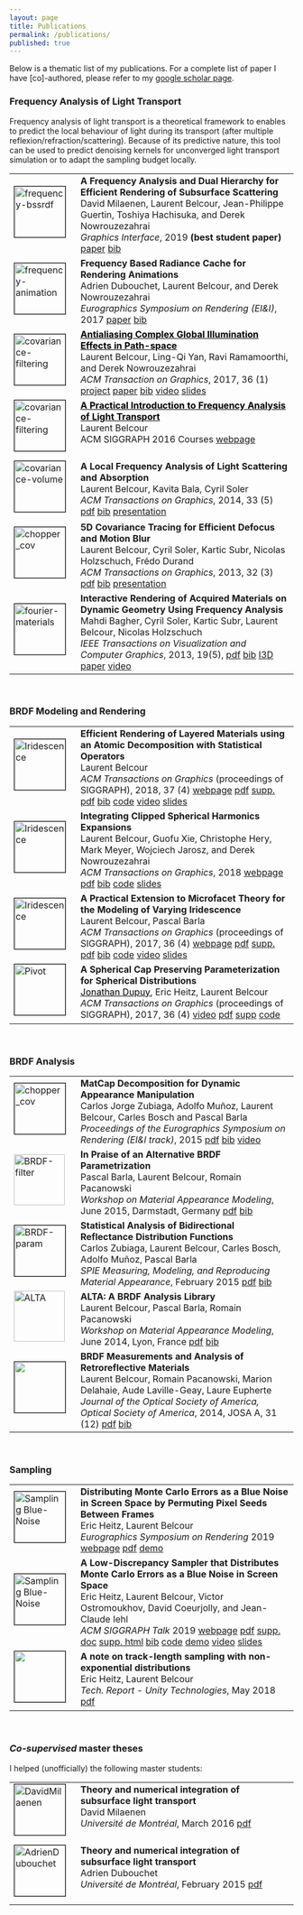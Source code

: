 ```yaml
---
layout: page
title: Publications
permalink: /publications/
published: true
---
```


Below is a thematic list of my publications. For a complete list of paper I
have [co]-authored, please refer to my [google scholar
page](https://scholar.google.fr/citations?hl=fr&user=W0RoUdYAAAAJ&view_op=list_works&sortby=pubdate).


### Frequency Analysis of Light Transport

Frequency analysis of light transport is a theoretical framework to enables to
predict the local behaviour of light during its transport (after multiple
reflexion/refraction/scattering). Because of its predictive nature, this tool
can be used to predict denoising kernels for unconverged light transport
simulation or to adapt the sampling budget locally.

<table>
<tr>
  <td><img src="{{ site.url | append: site.baseurl }}/data/images/thumbnail_FreqBssrdf.png" alt="frequency-bssrdf" width="90" height="90" style="margin-bottom:10px;margin-right:10px;border:0.7px solid black;"/></td>
  <td style="vertical-align:top;"><b>A Frequency Analysis and Dual Hierarchy for Efficient Rendering of Subsurface Scattering</b> <br />
      David Milaenen, Laurent Belcour, Jean-Philippe Guertin, Toshiya Hachisuka, and Derek Nowrouzezahrai <br />
      <em>Graphics Interface</em>, 2019 <strong>(best student paper)</strong> <a href="https://hal.archives-ouvertes.fr/hal-02168021/document">paper</a> <a href="https://hal.archives-ouvertes.fr/hal-02168021/bibtex">bib</a>
      <!--<a href="todo">paper</a> <a href="todo">bib</a>-->
  </td>
</tr>
<tr>
  <td><img src="{{ site.url | append: site.baseurl }}/data/images/thumbnail_FreqAnimation.png" alt="frequency-animation" alt="freq-anim" width="90" height="90" style="margin-bottom:10px;margin-right:10px;border:0.7px solid black;"/></td>
  <td style="vertical-align:top;"><b>Frequency Based Radiance Cache for Rendering Animations</b> <br />
      Adrien Dubouchet, Laurent Belcour, and Derek Nowrouzezahrai <br />
      <em>Eurographics Symposium on Rendering (EI&amp;I)</em>, 2017 <a href="https://hal.archives-ouvertes.fr/hal-01542616/document">paper</a> <a href="https://hal.archives-ouvertes.fr/hal-01542616/bibtex">bib</a>
      <!--<a href="todo">paper</a> <a href="todo">bib</a>-->
  </td>
</tr>
<tr>
  <td><a href="{{ site.url | append: site.baseurl }}/research/2015/12/09/covariance-filtering.html"><img src="{{ site.url | append: site.baseurl }}/data/images/thumbnail_CovFiltering.png" alt="covariance-filtering" alt="snail_cov" width="90" height="90" style="margin-bottom:10px;margin-right:10px;border:0.7px solid black;"/></a></td>
  <td style="vertical-align:top;"><b><a style="color:black;" href="{{ site.url | append: site.baseurl }}/research/2015/12/09/covariance-filtering.html">Antialiasing Complex Global Illumination Effects in Path-space</a></b> <br />
      Laurent Belcour, Ling-Qi Yan, Ravi Ramamoorthi, and Derek Nowrouzezahrai <br />
      <em>ACM Transaction on Graphics</em>, 2017, 36 (1)
      <a href="{{ site.url | append: site.baseurl }}/research/2015/12/09/covariance-filtering.html">project</a> <a href="https://hal.inria.fr/hal-01200710/document">paper</a> <a href="https://hal.inria.fr/hal-01200710/bibtex">bib</a> <a href="https://www.youtube.com/watch?v=lgldxBcuIj0">video</a> <a href="{{ site.url | append: site.baseurl }}/slides/2017-covariance-filtering/slides.html">slides</a>
  </td>
</tr>
<tr>
  <td><a href="{{ site.url | append: site.baseurl }}/siggraph-2016-course.html"><img src="{{ site.url | append: site.baseurl }}/data/images/thumbnail_Course2016.png" alt="covariance-filtering" alt="snail_cov" width="90" height="90" style="margin-bottom:10px;margin-right:10px;border:0.7px solid black;"/></a></td>
  <td style="vertical-align:top;"><b><a style="color:black;" href="{{ site.url | append: site.baseurl }}/research/2015/12/09/covariance-filtering.html">A Practical Introduction to Frequency Analysis of Light Transport</a></b> <br />
      Laurent Belcour<br />
      ACM SIGGRAPH 2016 Courses
      <a href="{{ site.url | append: site.baseurl }}/siggraph-2016-course.html">webpage</a>
  </td>
</tr>
<tr>
  <td><img src="{{ site.url | append: site.baseurl }}/data/images/thumbnail_CovVolume.png" alt="covariance-volume" width="90" height="90" style="margin-bottom:10px;margin-right:10px;border:0.7px solid black;"/></td>
  <td style="vertical-align:top;"><b>A Local Frequency Analysis of Light Scattering and Absorption</b> <br />
      Laurent Belcour, Kavita Bala, Cyril Soler <br />
      <em>ACM Transactions on Graphics</em>, 2014, 33 (5)
      <a href="https://hal.archives-ouvertes.fr/hal-00957242/document">pdf</a> <a href="https://hal.archives-ouvertes.fr/hal-00957242/bibtex">bib</a> <a href="https://hal.archives-ouvertes.fr/hal-00957242/file/CovVolumes.pdf">presentation</a>
  </td>
</tr>
<tr>
  <td><img src="{{ site.url | append: site.baseurl }}/data/images/thumbnail_CovTracing.png" alt="chopper_cov" width="90" height="90" style="margin-bottom:10px;margin-right:10px;border:0.7px solid black;" /></td>
  <td style="vertical-align:top;"><b>5D Covariance Tracing for Efficient Defocus and Motion Blur</b> <br />
      Laurent Belcour, Cyril Soler, Kartic Subr, Nicolas Holzschuch, Frédo Durand <br />
      <em>ACM Transactions on Graphics</em>, 2013, 32 (3)
      <a href="https://hal.archives-ouvertes.fr/hal-00814164/document">pdf</a> <a href="https://hal.archives-ouvertes.fr/hal-00814164v1/bibtex">bib</a> <a href="https://hal.inria.fr/hal-00814164/file/Sig13CovTr.pdf">presentation</a>
  </td>
</tr>
<tr>
  <td><img src="{{ site.url | append: site.baseurl }}/data/images/thumbnail_BwdBuffer.png" alt="fourier-materials" width="90" height="90" style="margin-bottom:10px;margin-right:10px;border:0.7px solid black;"/></td>
  <td style="vertical-align:top;"><b>Interactive Rendering of Acquired Materials on Dynamic Geometry Using Frequency Analysis</b> <br />
      Mahdi Bagher, Cyril Soler, Kartic Subr, Laurent Belcour, Nicolas Holzschuch<br />
      <em>IEEE Transactions on Visualization and Computer Graphics</em>, 2013, 19(5),
      <a href="https://hal.archives-ouvertes.fr/hal-00814104v1/document">pdf</a> <a href="https://hal.archives-ouvertes.fr/hal-00814104v1/bibtex">bib</a> <a href="https://hal.archives-ouvertes.fr/hal-00652066v4">I3D paper</a> <a href="https://hal.archives-ouvertes.fr/hal-00652066v4/file/Final_Video-11-Apr-2012_QT_5Mbps.mov">video</a>
  </td>
</tr>
</table>
<br />


### BRDF Modeling and Rendering

<table>
<tr>
  <td><a href="{{ site.url | append: site.baseurl }}/research/2018/05/05/brdf-realtime-layered.html"><img src="{{ site.url | append: site.baseurl }}/data/images/thumbnail_Layered.png" alt="Iridescence" width="90" height="90" style="margin-bottom:10px;margin-right:10px;border:0.7px solid black;" /></a></td>
  <td style="vertical-align:top;"><b>Efficient Rendering of Layered Materials using an Atomic Decomposition with Statistical Operators</b> <br />
      Laurent Belcour<br />
      <em>ACM Transactions on Graphics</em> (proceedings of SIGGRAPH), 2018, 37 (4)
      <a href="{{ site.url | append: site.baseurl }}/research/2018/05/05/brdf-realtime-layered.html">webpage</a>
      <a href="https://hal.archives-ouvertes.fr/hal-01785457/document">pdf</a>
      <a href="https://hal.archives-ouvertes.fr/hal-01785457v2/file/suppl.pdf">supp. pdf</a>
      <a href="https://hal.archives-ouvertes.fr/hal-01785457/bibtex">bib</a>
      <a href="https://hal.archives-ouvertes.fr/hal-01785457v2/file/suppl.zip">code</a>
      <a href="https://youtu.be/wM5E-NJtaug">video</a>
      <a href="https://belcour.github.io/blog/slides/2018-brdf-realtime-layered/slides.html">slides</a>
  </td>
</tr>
<tr>
  <td><a href="{{ site.url | append: site.baseurl }}/research/2017/05/01/brdf-thin-film.html"><img src="{{ site.url | append: site.baseurl }}/data/images/thumbnail_SHInt.png" alt="Iridescence" width="90" height="90" style="margin-bottom:10px;margin-right:10px;border:0.7px solid black;" /></a></td>
  <td style="vertical-align:top;"><b>Integrating Clipped Spherical Harmonics Expansions</b> <br />
      Laurent Belcour, Guofu Xie, Christophe Hery, Mark Meyer, Wojciech Jarosz, and Derek Nowrouzezahrai<br />
      <em>ACM Transactions on Graphics</em>, 2018
      <a href="{{ site.url | append: site.baseurl }}/research/2018/02/01/sh-integral.html">webpage</a>
      <a href="https://hal.archives-ouvertes.fr/hal-01695284/document">pdf</a>
      <a href="https://hal.archives-ouvertes.fr/hal-01695284/bibtex">bib</a>
      <a href="https://github.com/belcour/IntegralSH/">code</a>
      <a href="https://belcour.github.io/blog/slides/2018-integration-sh/slides.html">slides</a>
  </td>
</tr>
<tr>
  <td><a href="{{ site.url | append: site.baseurl }}/research/2017/05/01/brdf-thin-film.html"><img src="{{ site.url | append: site.baseurl }}/data/images/thumbnail_Irid.png" alt="Iridescence" width="90" height="90" style="margin-bottom:10px;margin-right:10px;border:0.7px solid black;" /></a></td>
  <td style="vertical-align:top;"><b>A Practical Extension to Microfacet Theory for the Modeling of Varying Iridescence</b> <br />
      Laurent Belcour, Pascal Barla<br />
      <em>ACM Transactions on Graphics</em> (proceedings of SIGGRAPH), 2017, 36 (4)
      <a href="{{ site.url | append: site.baseurl }}/research/2017/05/01/brdf-thin-film.html">webpage</a>
      <a href="https://hal.archives-ouvertes.fr/hal-01518344/document">pdf</a> <a href="https://hal.inria.fr/hal-01518344v2/file/supp-mat-small%20%281%29.pdf">supp. pdf</a> <a href="https://hal.archives-ouvertes.fr/hal-01518344/bibtex">bib</a> <a href="https://hal.inria.fr/hal-01518344v2/file/supplemental-code%20%282%29.zip">code</a> <a href="https://youtu.be/4nKb9hRYbPA">video</a> <a href="{{ site.url | append: site.baseurl }}/slides/2017-brdf-thin-film/slides.html">slides</a>
  </td>
</tr>
<tr>
  <td><img src="{{ site.url | append: site.baseurl }}/data/images/thumbnail_Pivot.png" alt="Pivot" width="90" height="90" style="margin-bottom:10px;margin-right:10px;border:0.7px solid black;" /></td>
  <td style="vertical-align:top;"><b>A Spherical Cap Preserving Parameterization for Spherical Distributions</b> <br />
      <a href="http://onrendering.com/" style="color:rgb(0,0,0);">Jonathan Dupuy</a>, Eric Heitz, Laurent Belcour<br />
      <em>ACM Transactions on Graphics</em> (proceedings of SIGGRAPH), 2017, 36 (4)
      <a href="https://www.youtube.com/watch?v=9aZMRjbflpo">video</a> <a href="http://onrendering.com/data/papers/pivot.pdf">pdf</a> <a href="http://onrendering.com/data/papers/supplemental.zip">supp</a> <a href="http://github.com/jdupuy/pivot">code</a>
  </td>
</tr>
</table>
<br />


### BRDF Analysis

<table>
<tr>
  <td><img src="{{ site.url | append: site.baseurl }}/data/images/thumbnail_MatCaps.png" alt="chopper_cov" width="90" height="90" style="margin-bottom:10px;margin-right:10px;border:0.7px solid black;" /></td>
  <td style="vertical-align:top;"><b>MatCap Decomposition for Dynamic Appearance Manipulation</b> <br />
      Carlos Jorge Zubiaga, Adolfo Muñoz, Laurent Belcour, Carles Bosch and Pascal Barla <br />
      <em>Proceedings of the Eurographics Symposium on Rendering (EI&I track)</em>, 2015
      <a href="https://hal.archives-ouvertes.fr/hal-01164590/document">pdf</a> <a href="https://hal.archives-ouvertes.fr/hal-01164590/bibtex">bib</a> <a href="https://vimeo.com/132005080">video</a>
  </td>
</tr>
<tr>
  <td><a href="https://hal.archives-ouvertes.fr/hal-01172118/document"><img src="{{ site.url | append: site.baseurl }}/data/images/thumbnail_BrdfParam.png" alt="BRDF-filter" width="90" height="90" style="padding-bottom:10px;padding-right:10px" /></a></td>
  <td style="vertical-align:top;"><b>In Praise of an Alternative BRDF Parametrization</b> <br />
      Pascal Barla, Laurent Belcour, Romain Pacanowski  <br />
      <em>Workshop on Material Appearance Modeling</em>, June 2015, Darmstadt, Germany
      <a href="https://hal.archives-ouvertes.fr/hal-01172118/document">pdf</a> <a href="https://hal.archives-ouvertes.fr/hal-01172118/bibtex">bib</a>
  </td>
</tr>
<tr>
  <td><a href="https://hal.archives-ouvertes.fr/hal-01123655/document"><img src="{{ site.url | append: site.baseurl }}/data/images/thumbnail_BrdfStats.png" alt="BRDF-param" width="90" height="90" style="margin-bottom:10px;margin-right:10px;border:0.7px solid black;" /></a></td>
  <td style="vertical-align:top;"><b>Statistical Analysis of Bidirectional Reflectance Distribution Functions</b> <br />
      Carlos Zubiaga, Laurent Belcour, Carles Bosch, Adolfo Muñoz, Pascal Barla  <br />
      <em>SPIE Measuring, Modeling, and Reproducing Material Appearance</em>, February 2015
      <a href="https://hal.archives-ouvertes.fr/hal-01123655/document">pdf</a> <a href="https://hal.archives-ouvertes.fr/hal-01123655v1/bibtex">bib</a>
  </td>
</tr>
<tr>
  <td><a href="https://hal.archives-ouvertes.fr/hal-01016531/document"><img src="{{ site.url | append: site.baseurl }}/data/images/thumbnail_Alta.svg" alt="ALTA" width="90" height="90" style="padding-bottom:10px;padding-right:10px" /></a></td>
  <td style="vertical-align:top;"><b>ALTA: A BRDF Analysis Library </b> <br />
      Laurent Belcour, Pascal Barla, Romain Pacanowski  <br />
      <em>Workshop on Material Appearance Modeling</em>, June 2014, Lyon, France
      <a href="https://hal.archives-ouvertes.fr/hal-01016531/document">pdf</a> <a href="https://hal.archives-ouvertes.fr/hal-01016531/bibtex">bib</a>
  </td>
</tr>
<tr>
  <td><a href="https://hal.archives-ouvertes.fr/hal-01083366/document"><img src="{{ site.url | append: site.baseurl }}/data/images/thumbnail_Retro.png" width="90" height="90" style="margin-bottom:10px;margin-right:10px;border:0.7px solid black;" /></a></td>
  <td style="vertical-align:top;"><b>BRDF Measurements and Analysis of Retroreflective Materials </b> <br />
       Laurent Belcour, Romain Pacanowski, Marion Delahaie, Aude Laville-Geay, Laure Eupherte  <br />
      <em>Journal of the Optical Society of America, Optical Society of America</em>, 2014, JOSA A, 31 (12)
      <a href="https://hal.archives-ouvertes.fr/hal-01083366/document">pdf</a> <a href="https://hal.archives-ouvertes.fr/hal-01083366/bibtex">bib</a>
  </td>
</tr>
</table><br />

### Sampling
<table>
<tr>
  <td><a href="{{ site.url | append: site.baseurl }}/research/2019/06/17/sampling-bluenoise.html"><img src="{{ site.url | append: site.baseurl }}/data/images/thumbnail_AnimationBlueNoise.png" alt="Sampling Blue-Noise" width="90" height="90" style="margin-bottom:10px;margin-right:10px;border:0.7px solid black;" /></a></td>
  <td style="vertical-align:top;"><b>Distributing Monte Carlo Errors as a Blue Noise in Screen Space by Permuting Pixel Seeds Between Frames</b> <br />
      Eric Heitz, Laurent Belcour<br />
      <em>Eurographics Symposium on Rendering</em> 2019
      <a href="{{ site.url | append: site.baseurl }}/research/2019/06/18/animation-bluenoise.html">webpage</a>
      <a href="https://drive.google.com/open?id=1znhbmKGeHphfae1tz3YnroOzOA5-sYcd">pdf</a>
      <a href="https://drive.google.com/file/d/181AXka1ntceVsKIJ_ZD51V3iYeq2szYP/view?usp=sharing">demo</a>
      <!-- <a href="https://hal.archives-ouvertes.fr/hal-02150657/file/supplemental.zip">supp. doc</a> -->
      <!-- <a href="https://hal.archives-ouvertes.fr/hal-02150657/bibtex">bib</a> &nbsp; -->
      <!-- <a href="https://hal.archives-ouvertes.fr/hal-02150657/file/samplerCPP.zip">code</a> -->
      <!-- <a href="https://hal.archives-ouvertes.fr/hal-02150657/file/samplerBlueNoiseErrors2019_video.mp4">video</a> -->
  </td>
</tr>
<tr>
  <td><a href="{{ site.url | append: site.baseurl }}/research/2019/06/17/sampling-bluenoise.html"><img src="{{ site.url | append: site.baseurl }}/data/images/thumbnail_SamplingBlueNoise.png" alt="Sampling Blue-Noise" width="90" height="90" style="margin-bottom:10px;margin-right:10px;border:0.7px solid black;" /></a></td>
  <td style="vertical-align:top;"><b>A Low-Discrepancy Sampler that Distributes Monte Carlo Errors as a Blue Noise in Screen Space</b> <br />
      Eric Heitz, Laurent Belcour, Victor Ostromoukhov, David Coeurjolly, and Jean-Claude Iehl<br />
      <em>ACM SIGGRAPH Talk</em> 2019
      <a href="{{ site.url | append: site.baseurl }}/research/2019/06/17/sampling-bluenoise.html">webpage</a>
      <a href="https://hal.archives-ouvertes.fr/hal-02150657/document">pdf</a>
      <a href="https://hal.archives-ouvertes.fr/hal-02150657/file/supplemental.zip">supp. doc</a>
      <a href="{{ site.url | append: site.baseurl }}/supp/2019-sampling-bluenoise/index.html">supp. html</a>
      <a href="https://hal.archives-ouvertes.fr/hal-02150657/bibtex">bib</a>
      <a href="https://hal.archives-ouvertes.fr/hal-02150657/file/samplerCPP.zip">code</a>
      <a href="https://drive.google.com/file/d/181AXka1ntceVsKIJ_ZD51V3iYeq2szYP/view?usp=sharing">demo</a>
      <a href="https://hal.archives-ouvertes.fr/hal-02150657/file/samplerBlueNoiseErrors2019_video.mp4">video</a>
      <a href="https://belcour.github.io/blog/slides/2019-sampling-bluenoise/index.html">slides</a>
  </td>
</tr>
<tr>
  <td><a href="https://drive.google.com/file/d/1gmwg0Qh5UkAvfAJRwGKA2Hqcl_psE4CA/view?usp=sharing"><img src="{{ site.url | append: site.baseurl }}/data/images/thumbnail_TrackLength.png" width="90" height="90" style="margin-bottom:10px;margin-right:10px;border:0.7px solid black;" /></a></td>
  <td style="vertical-align:top;"><b>A note on track-length sampling with non-exponential distributions </b> <br />
      Eric Heitz, Laurent Belcour  <br />
      <em>Tech. Report - Unity Technologies</em>, May 2018
      <a href="https://drive.google.com/file/d/1gmwg0Qh5UkAvfAJRwGKA2Hqcl_psE4CA/view?usp=sharing">pdf</a>
  </td>
</tr>
</table><br />

### *Co-supervised* master theses

I helped (unofficially) the following master students:
<table>
<tr>
  <td><a href="http://hdl.handle.net/1866/13443"><img src="https://papyrus.bib.umontreal.ca/xmlui/bitstream/handle/1866/13443/Milaenen_David_2015_memoire.pdf.jpg?sequence=4&isAllowed=y" alt="DavidMilaenen" width="90" height="90" style="margin-bottom:10px;margin-right:10px;border:0.7px solid black;" /></a></td>
  <td style="vertical-align:top;"><b>Theory and numerical integration of subsurface light transport </b> <br />
      David Milaenen  <br />
      <em>Université de Montréal</em>, March 2016
      <a href="https://papyrus.bib.umontreal.ca/xmlui/bitstream/handle/1866/13443/Milaenen_David_2015_memoire.pdf?sequence=2&isAllowed=y
">pdf</a>
  </td>
</tr>
<tr>
  <td><a href="http://hdl.handle.net/1866/12834"><img src="https://papyrus.bib.umontreal.ca/xmlui/bitstream/handle/1866/12834/Dubouchet_Renaud_2014_memoire.pdf.jpg?sequence=4&isAllowed=y" alt="AdrienDubouchet" width="90" height="90" style="margin-bottom:10px;spacing-right:10px;border:1px solid black;" /></a></td>
  <td style="vertical-align:top;"><b>Theory and numerical integration of subsurface light transport </b> <br />
      Adrien Dubouchet <br />
      <em>Université de Montréal</em>, February 2015
      <a href="https://papyrus.bib.umontreal.ca/xmlui/bitstream/handle/1866/12834/Dubouchet_Renaud_2014_memoire.pdf?sequence=2&isAllowed=y">pdf</a>
  </td>
</tr>
</table>

<br />
